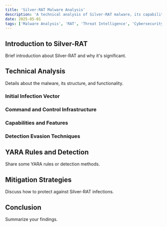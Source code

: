 ```yaml
---
title: 'Silver-RAT Malware Analysis'
description: 'A technical analysis of Silver-RAT malware, its capabilities, and detection methods'
date: 2025-05-01
tags: ['Malware Analysis', 'RAT', 'Threat Intelligence', 'Cybersecurity']
---
```


## Introduction to Silver-RAT
Brief introduction about Silver-RAT and why it's significant.

## Technical Analysis
Details about the malware, its structure, and functionality.

### Initial Infection Vector

### Command and Control Infrastructure

### Capabilities and Features

### Detection Evasion Techniques

## YARA Rules and Detection
Share some YARA rules or detection methods.

## Mitigation Strategies
Discuss how to protect against Silver-RAT infections.

## Conclusion
Summarize your findings.